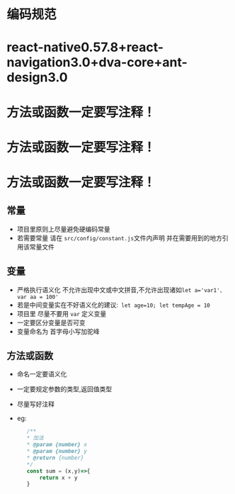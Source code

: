 # 编码规范
# react-native0.57.8+react-navigation3.0+dva-core+ant-design3.0
 # 方法或函数一定要写注释！
 # 方法或函数一定要写注释！
 # 方法或函数一定要写注释！
## 常量
 - 项目里原则上尽量避免硬编码常量
 - 若需要常量 请在 `src/config/constant.js`文件内声明 并在需要用到的地方引用该常量文件
## 变量
 - 严格执行语义化 不允许出现中文或中文拼音,不允许出现诸如`let a='var1'、var aa = 100'`
 - 若是中间变量实在不好语义化的建议:` let age=10; let tempAge = 10`
 - 项目里 尽量不要用 `var` 定义变量
 - 一定要区分变量是否可变
 - 变量命名为 首字母小写加驼峰


## 方法或函数
 - 命名一定要语义化
 - 一定要规定参数的类型,返回值类型
 - 尽量写好注释

  - eg:
       ```js
          /**
          * 加法
          * @param {number} x
          * @param {number} y
          * @return {number}
          */
          const sum = (x,y)=>{
              return x + y
          }

       ```
